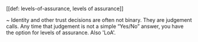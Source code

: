 [[def: levels-of-assurance, levels of assurance]]

~ Identity and other trust decisions are often not binary. They are judgement calls. Any time that judgement is not a simple “Yes/No” answer, you have the option for levels of assurance. Also 'LoA'.

